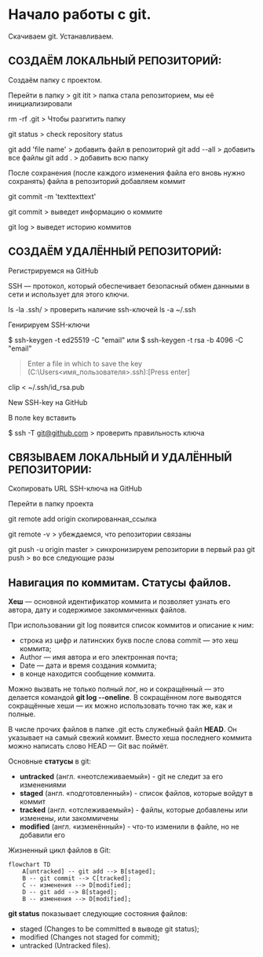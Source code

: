 # Начало работы с git.

Скачиваем git. Устанавливаем.

## СОЗДАЁМ ЛОКАЛЬНЫЙ РЕПОЗИТОРИЙ:

Создаём папку с проектом.

Перейти в папку > git itit > папка стала репозиторием, мы её инициализировали

rm -rf .git > Чтобы разгитить папку 

git status > check repository status

git add 'file name' > добавить файл в репозиторий
git add --all > добавить все файлы
git add . > добавить всю папку

После сохранения (после каждого изменения файла его вновь нужно сохранять) файла в репозиторий добавляем коммит

git commit -m 'texttexttext'

git commit > выведет информацию о коммите

git log > выведет историю коммитов


## СОЗДАЁМ УДАЛЁННЫЙ РЕПОЗИТОРИЙ:

Регистрируемся на GitHub

SSH — протокол, который обеспечивает безопасный обмен данными в сети и использует для этого ключи.

ls -la .ssh/ > проверить наличие ssh-ключей
ls -a ~/.ssh

Генирируем SSH-ключи

$ ssh-keygen -t ed25519 -C "email"
или
$ ssh-keygen -t rsa -b 4096 -C "email"

> Enter a file in which to save the key (C:\Users\<имя_пользователя>\.ssh\):[Press enter]

clip < ~/.ssh/id_rsa.pub

New SSH-key на GitHub

В поле key вставить

$ ssh -T git@github.com > проверить правильность ключа


## СВЯЗЫВАЕМ ЛОКАЛЬНЫЙ И УДАЛЁННЫЙ РЕПОЗИТОРИИ:

Скопировать URL SSH-ключа на GitHub

Перейти в папку проекта

git remote add origin скопированная_ссылка

git remote -v > убеждаемся, что репозитории связаны

git push -u origin master > синхронизируем репозитории в первый раз
git push > во все следующие разы

## Навигация по коммитам. Статусы файлов.

**Хеш** — основной идентификатор коммита и позволяет узнать его автора, дату и содержимое закоммиченных файлов.

При использовании git log появится список коммитов и описание к ним:

* строка из цифр и латинских букв после слова commit — это хеш коммита;
* Author — имя автора и его электронная почта;
* Date — дата и время создания коммита;
* в конце находится сообщение коммита.

Можно вызвать не только полный лог, но и сокращённый — это делается командой **git log --oneline**.
В сокращённом логе выводятся сокращённые хеши — их можно использовать точно так же, как и полные.

В числе прочих файлов в папке .git есть служебный файл **HEAD**. Он указывает на самый свежий коммит.
Вместо хеша последнего коммита можно написать слово HEAD — Git вас поймёт.

Основные **статусы** в git:
* **untracked** (англ. «неотслеживаемый») - git не следит за его изменениями
* **staged** (англ. «подготовленный») - список файлов, которые войдут в коммит
* **tracked** (англ. «отслеживаемый») - файлы, которые добавлены или изменены, или закоммичены
* **modified** (англ. «изменённый») - что-то изменили в файле, но не добавили его

Жизненный цикл файлов в Git:

```mermaid
flowchart TD
	A[untracked] -- git add --> B[staged];
	B -- git commit --> C[tracked];
	C -- изменения --> D[modified];
	D -- git add --> B[staged];
	B -- изменения --> D[modified];
```

**git status** показывает следующие состояния файлов:
* staged (Changes to be committed в выводе git status);
* modified (Changes not staged for commit);
* untracked (Untracked files).